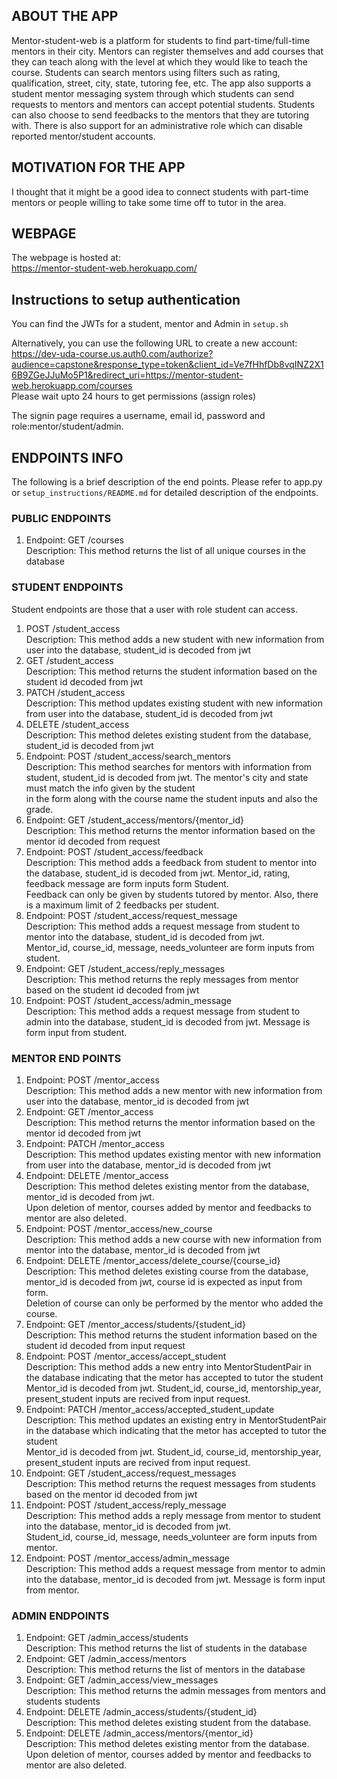 ## ABOUT THE APP
Mentor-student-web is a platform for students to find part-time/full-time mentors in their city. Mentors can register themselves and add courses that they can teach along with the level at which they would like to teach the course. Students can search mentors using filters such as rating, qualification, street, city, state, tutoring fee, etc. The app also supports a student mentor messaging system through which students can send requests to mentors and mentors can accept potential students. Students can also choose to send feedbacks to the mentors that they are tutoring with. There is also support for an administrative role which can disable reported mentor/student accounts.  

## MOTIVATION FOR THE APP
I thought that it might be a good idea to connect students with part-time mentors or people willing to take some time off to tutor in the area. 

## WEBPAGE  
The webpage is hosted at:  
https://mentor-student-web.herokuapp.com/  

## Instructions to setup authentication
You can find the JWTs for a student, mentor and Admin in `setup.sh`  

Alternatively, you can use the following URL to create a new account:  
https://dev-uda-course.us.auth0.com/authorize?audience=capstone&response_type=token&client_id=Ve7fHhfDb8vqINZ2X16B9ZGeJJuMo5P1&redirect_uri=https://mentor-student-web.herokuapp.com/courses  
Please wait upto 24 hours to get permissions (assign roles) 

The signin page requires a username, email id, password and role:mentor/student/admin.

## ENDPOINTS INFO
The following is a brief description of the end points. Please refer to app.py or `setup_instructions/README.md` for detailed description of the endpoints.

### PUBLIC ENDPOINTS
1.  Endpoint: GET /courses  
        Description:         This method returns the list of all unique courses in the database  

### STUDENT ENDPOINTS
Student endpoints are those that a user with role student can access.  

1. POST /student_access  
        Description:         This method adds a new student with new information from user into the database, student_id is decoded from jwt  
2. GET /student_access  
        Description:         This method returns the student information based on the student id decoded from jwt  
3. PATCH /student_access  
        Description:         This method updates existing student with new information from user into the database, student_id is decoded from jwt  
4. DELETE /student_access  
        Description:         This method deletes existing student from the database, student_id is decoded from jwt  
5.  Endpoint: POST /student_access/search_mentors  
        Description:         This method searches for mentors with information from student, student_id is decoded from jwt. The mentor's city and state must match the info given by the student    
                             in the form along with the course name the student inputs and also the grade.  
6.  Endpoint: GET /student_access/mentors/{mentor_id}  
        Description:         This method returns the mentor information based on the mentor id decoded from request  
7.  Endpoint: POST /student_access/feedback  
        Description:         This method adds a feedback from student to mentor into the database, student_id is decoded from jwt. Mentor_id, rating, feedback message are form inputs form Student.  
                             Feedback can only be given by students tutored by mentor. Also, there is a maximum limit of 2 feedbacks per student.   
8.  Endpoint: POST /student_access/request_message  
        Description:         This method adds a request message from student to mentor into the database, student_id is decoded from jwt.  
                             Mentor_id, course_id, message, needs_volunteer are form inputs from student.          
9.  Endpoint: GET /student_access/reply_messages  
        Description:         This method returns the reply messages from mentor based on the student id decoded from jwt   
10. Endpoint: POST /student_access/admin_message  
        Description:         This method adds a request message from student to admin into the database, student_id is decoded from jwt. Message is form input from student.          

### MENTOR END POINTS
1.  Endpoint: POST /mentor_access  
        Description:         This method adds a new mentor with new information from user into the database, mentor_id is decoded from jwt  
2.  Endpoint: GET /mentor_access  
        Description:         This method returns the mentor information based on the mentor id decoded from jwt  
3.  Endpoint: PATCH /mentor_access  
        Description:         This method updates existing mentor with new information from user into the database, mentor_id is decoded from jwt  
4.  Endpoint: DELETE /mentor_access  
        Description:         This method deletes existing mentor from the database, mentor_id is decoded from jwt.  
                             Upon deletion of mentor, courses added by mentor and feedbacks to mentor are also deleted.  
5.  Endpoint: POST /mentor_access/new_course  
        Description:         This method adds a new course with new information from mentor into the database, mentor_id is decoded from jwt  
6.  Endpoint: DELETE /mentor_access/delete_course/{course_id}  
        Description:         This method deletes existing course from the database, mentor_id is decoded from jwt, course id is expected as input from form.  
                             Deletion of course can only be performed by the mentor who added the course.   
7.  Endpoint: GET /mentor_access/students/{student_id}  
        Description:         This method returns the student information based on the student id decoded from input request  
8.  Endpoint: POST /mentor_access/accept_student  
        Description:         This method adds a new entry into MentorStudentPair in the database indicating that the metor has accepted to tutor the student  
                             Mentor_id is decoded from jwt. Student_id, course_id, mentorship_year, present_student inputs are recived from input request.  
9.  Endpoint: PATCH /mentor_access/accepted_student_update  
        Description:         This method updates an existing entry in MentorStudentPair in the database which indicating that the metor has accepted to tutor the student  
                             Mentor_id is decoded from jwt. Student_id, course_id, mentorship_year, present_student inputs are recived from input request.  
10. Endpoint: GET /student_access/request_messages  
        Description:         This method returns the request messages from students based on the mentor id decoded from jwt  
11. Endpoint: POST /student_access/reply_message  
        Description:         This method adds a reply message from mentor to student into the database, mentor_id is decoded from jwt.  
                             Student_id, course_id, message, needs_volunteer are form inputs from mentor.          
12. Endpoint: POST /mentor_access/admin_message  
        Description:         This method adds a request message from mentor to admin into the database, mentor_id is decoded from jwt. Message is form input from mentor.          

### ADMIN ENDPOINTS
1.  Endpoint: GET /admin_access/students  
        Description:         This method returns the list of students in the database  
2.  Endpoint: GET /admin_access/mentors  
        Description:         This method returns the list of mentors in the database  
3.  Endpoint: GET /admin_access/view_messages  
        Description:         This method returns the admin messages from mentors and students students  
4.  Endpoint: DELETE /admin_access/students/{student_id}   
        Description:         This method deletes existing student from the database.  
5.  Endpoint: DELETE /admin_access/mentors/{mentor_id}  
        Description:         This method deletes existing mentor from the database.  
                             Upon deletion of mentor, courses added by mentor and feedbacks to mentor are also deleted.  

